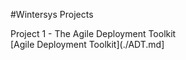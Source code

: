#Wintersys Projects

Project 1  - The Agile Deployment Toolkit  
[Agile Deployment Toolkit](./ADT.md]
